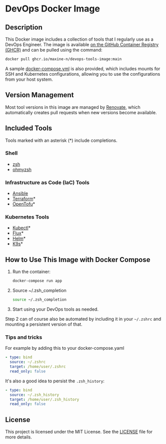 
# DevOps Docker Image

## Description
This Docker image includes a collection of tools that I regularly use as a DevOps Engineer. The image is available [on the GitHub Container Registry (GHCR)](https://github.com/Maxine-N/DevOps-Tools-Image/pkgs/container/devops-tools-image) and can be pulled using the command:
```sh
docker pull ghcr.io/maxine-n/devops-tools-image:main
```
A sample [docker-compose.yml](docker-compose.example.yaml) is also provided, which includes mounts for SSH and Kubernetes configurations, allowing you to use the configurations from your host system.

## Version Management
Most tool versions in this image are managed by [Renovate](https://renovatebot.com), which automatically creates pull requests when new versions become available.

## Included Tools
Tools marked with an asterisk (*) include completions.

### Shell
- [zsh](https://www.zsh.org)
- [ohmyzsh](https://ohmyz.sh)

### Infrastructure as Code (IaC) Tools
- [Ansible](https://www.ansible.com)
- [Terraform](https://www.terraform.io)*
- [OpenTofu](https://opentofu.org)*

### Kubernetes Tools
- [Kubectl](https://kubernetes.io/de/docs/reference/kubectl)*
- [Flux](https://fluxcd.io)*
- [Helm](https://helm.sh)*
- [K9s](https://k9scli.io)*

## How to Use This Image with Docker Compose
1. Run the container:
    ```sh
    docker-compose run app
    ```
2. Source ~/.zsh_completion
    ```sh
    source ~/.zsh_completion
    ```
3. Start using your DevOps tools as needed.

Step 2 can of course also be automated by including it in your `~/.zshrc` and mounting a persistent version of that. 

### Tips and tricks

For example by adding this to your docker-compose.yaml
```yaml
- type: bind
  source: ~/.zshrc
  target: /home/user/.zshrc
  read_only: false
```
It's also a good idea to persist the `.zsh_history`:
```yaml
- type: bind
  source: ~/.zsh_history
  target: /home/user/.zsh_history
  read_only: false
```

## License
This project is licensed under the MIT License. See the [LICENSE](LICENSE) file for more details.